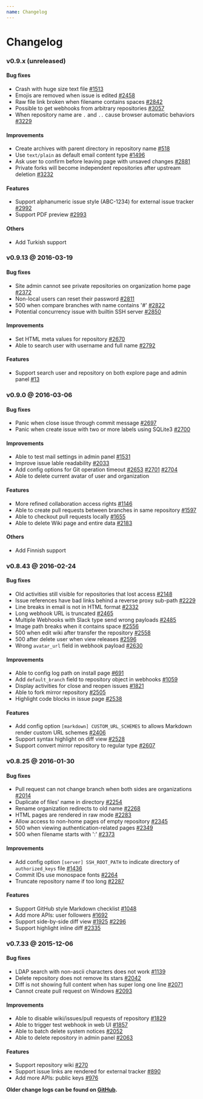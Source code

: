 ```yaml
---
name: Changelog
---
```


# Changelog

### v0.9.x (unreleased)

#### Bug fixes

- Crash with huge size text file [#1513](https://github.com/gogits/gogs/issues/1513)
- Emojis are removed when issue is edited [#2458](https://github.com/gogits/gogs/issues/2458)
- Raw file link broken when filename contains spaces [#2842](https://github.com/gogits/gogs/issues/2842)
- Possible to get webhooks from arbitrary repositories [#3057](https://github.com/gogits/gogs/issues/3057)
- When repository name are `.` and `..` cause browser automatic behaviors [#3229](https://github.com/gogits/gogs/issues/3229)

#### Improvements

- Create archives with parent directory in repository name [#518](https://github.com/gogits/gogs/issues/518)
- Use `text/plain` as default email content type [#1496](https://github.com/gogits/gogs/issues/1496)
- Ask user to confirm before leaving page with unsaved changes [#2881](https://github.com/gogits/gogs/issues/2881)
- Private forks will become independent repositories after upstream deletion [#3232](https://github.com/gogits/gogs/pull/3232)

#### Features

- Support alphanumeric issue style (ABC-1234) for external issue tracker [#2992](https://github.com/gogits/gogs/issues/2992)
- Support PDF preview [#2993](https://github.com/gogits/gogs/issues/2993)

#### Others

- Add Turkish support

### v0.9.13 @ 2016-03-19

#### Bug fixes

- Site admin cannot see private repositories on organization home page [#2372](https://github.com/gogits/gogs/issues/2372)
- Non-local users can reset their password [#2811](https://github.com/gogits/gogs/issues/2811)
- 500 when compare branches with name contains '#' [#2822](https://github.com/gogits/gogs/issues/2822)
- Potential concurrency issue with builtin SSH server [#2850](https://github.com/gogits/gogs/issues/2850)

#### Improvements

- Set HTML meta values for repository [#2670](https://github.com/gogits/gogs/issues/2670)
- Able to search user with username and full name [#2792](https://github.com/gogits/gogs/issues/2792)

#### Features

- Support search user and repository on both explore page and admin panel [#13](https://github.com/gogits/gogs/issues/13)

### v0.9.0 @ 2016-03-06

#### Bug fixes

- Panic when close issue through commit message [#2697](https://github.com/gogits/gogs/issues/2697)
- Panic when create issue with two or more labels using SQLite3 [#2700](https://github.com/gogits/gogs/issues/2700)

#### Improvements

- Able to test mail settings in admin panel [#1531](https://github.com/gogits/gogs/issues/1531)
- Improve issue lable readability [#2033](https://github.com/gogits/gogs/issues/2033)
- Add config options for Git operation timeout [#2653](https://github.com/gogits/gogs/issues/2653) [#2701](https://github.com/gogits/gogs/issues/2701) [#2704](https://github.com/gogits/gogs/issues/2704)
- Able to delete current avatar of user and organization

#### Features

- More refined collaboration access rights [#1146](https://github.com/gogits/gogs/issues/1146)
- Able to create pull requests between branches in same repository [#1597](https://github.com/gogits/gogs/issues/1597)
- Able to checkout pull requests locally [#1655](https://github.com/gogits/gogs/issues/1655)
- Able to delete Wiki page and entire data [#2183](https://github.com/gogits/gogs/issues/2183)

#### Others

- Add Finnish support

### v0.8.43 @ 2016-02-24

#### Bug fixes

- Old activities still visible for repositories that lost access [#2148](https://github.com/gogits/gogs/issues/2148)
- Issue references have bad links behind a reverse proxy sub-path [#2229](https://github.com/gogits/gogs/issues/2229)
- Line breaks in email is not in HTML format [#2332](https://github.com/gogits/gogs/issues/2332)
- Long webhook URL is truncated [#2465](https://github.com/gogits/gogs/issues/2465)
- Multiple Webhooks with Slack type send wrong payloads [#2485](https://github.com/gogits/gogs/issues/2485)
- Image path breaks when it contains space [#2556](https://github.com/gogits/gogs/issues/2556)
- 500 when edit wiki after transfer the repository [#2558](https://github.com/gogits/gogs/issues/2558)
- 500 after delete user when view releases [#2596](https://github.com/gogits/gogs/issues/2596)
- Wrong `avatar_url` field in webhook payload [#2630](https://github.com/gogits/gogs/issues/2630)

#### Improvements

- Able to config log path on install page [#691](https://github.com/gogits/gogs/issues/691)
- Add `default_branch` field to repository object in webhooks [#1059](https://github.com/gogits/gogs/issues/1059)
- Display activities for close and reopen issues [#1821](https://github.com/gogits/gogs/issues/1821)
- Able to fork mirror repository [#2505](https://github.com/gogits/gogs/issues/2505)
- Highlight code blocks in issue page [#2538](https://github.com/gogits/gogs/pull/2538)

#### Features

- Add config option `[markdown] CUSTOM_URL_SCHEMES` to allows Markdown render custom URL schemes [#2406](https://github.com/gogits/gogs/pull/2406)
- Support syntax highlight on diff view [#2528](https://github.com/gogits/gogs/pull/2528)
- Support convert mirror repository to regular type [#2607](https://github.com/gogits/gogs/issues/2607)

### v0.8.25 @ 2016-01-30

#### Bug fixes

- Pull request can not change branch when both sides are organizations [#2014](https://github.com/gogits/gogs/issues/2014)
- Duplicate of files' name in directory [#2254](https://github.com/gogits/gogs/issues/2254)
- Rename organization redirects to old name [#2268](https://github.com/gogits/gogs/issues/2268) 
- HTML pages are rendered in raw mode [#2283](https://github.com/gogits/gogs/issues/2283) 
- Allow access to non-home pages of empty repository [#2345](https://github.com/gogits/gogs/issues/2345) 
- 500 when viewing authentication-related pages [#2349](https://github.com/gogits/gogs/issues/2349)
- 500 when filename starts with ':' [#2373](https://github.com/gogits/gogs/issues/2373)

#### Improvements

- Add config option `[server] SSH_ROOT_PATH` to indicate directory of `authorized_keys` file [#1436](https://github.com/gogits/gogs/issues/1436)
- Commit IDs use monospace fonts [#2264](https://github.com/gogits/gogs/issues/2264)
- Truncate repository name if too long [#2287](https://github.com/gogits/gogs/issues/2287)

#### Features

- Support GitHub style Markdown checklist [#1048](https://github.com/gogits/gogs/issues/1048) 
- Add more APIs: user followers [#1692](https://github.com/gogits/gogs/issues/1692) 
- Support side-by-side diff view [#1925](https://github.com/gogits/gogs/issues/1925) [#2296](https://github.com/gogits/gogs/issues/2296) 
- Support highlight inline diff [#2335](https://github.com/gogits/gogs/issues/2335)

### v0.7.33 @ 2015-12-06

#### Bug fixes

- LDAP search with non-ascii characters does not work [#1139](https://github.com/gogits/gogs/issues/1139) 
- Delete repository does not remove its stars [#2042](https://github.com/gogits/gogs/issues/2042) 
- Diff is not showing full content when has super long one line [#2071](https://github.com/gogits/gogs/issues/2071)
- Cannot create pull request on Windows [#2093](https://github.com/gogits/gogs/issues/2093) 

#### Improvements

- Able to disable wiki/issues/pull requests of repository [#1829](https://github.com/gogits/gogs/issues/1829) 
- Able to trigger test webhook in web UI [#1857](https://github.com/gogits/gogs/issues/1857) 
- Able to batch delete system notices [#2052](https://github.com/gogits/gogs/issues/2052) 
- Able to delete repository in admin panel [#2063](https://github.com/gogits/gogs/issues/2063) 

#### Features

- Support repository wiki [#270](https://github.com/gogits/gogs/issues/270) 
- Support issue links are rendered for external tracker [#890](https://github.com/gogits/gogs/issues/890) 
- Add more APIs: public keys [#976](https://github.com/gogits/gogs/issues/976) 

**Older change logs can be found on [GitHub](https://github.com/gogits/gogs/releases?after=v0.7.22).**

